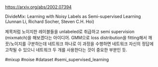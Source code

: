 https://arxiv.org/abs/2002.07394

DivideMix: Learning with Noisy Labels as Semi-supervised Learning (Junnan Li, Richard Socher, Steven C.H. Hoi)

제목처럼 노이지한 레이블들을 unlabeled로 취급하고 semi supervision (mixmatch)을 해보겠다는 아이디어. GMM으로 loss distribution을 fitting해서 깨끗/노이지를 구분하는데 네트워크 하나로 이 과정을 수행하면 네트워크 자신의 정답에 고착될 수 있으니 네트워크 두 개를 사용한다는 것이 중요한 부분인 듯.

#mixup #noise #dataset #semi_supervised_learning 